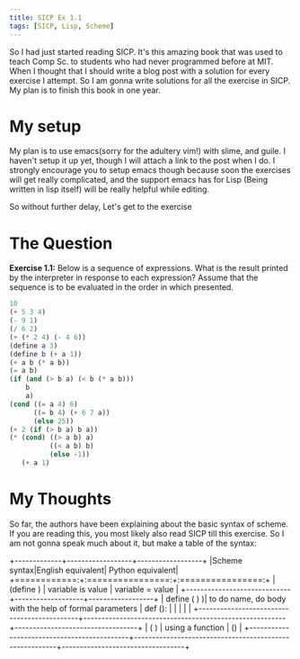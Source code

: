 ```yaml
---
title: SICP Ex 1.1
tags: [SICP, Lisp, Scheme]
---
```


So I had just started reading SICP. It's this amazing book that was used 
to teach Comp Sc. to students who had never programmed before at MIT.
When I thought that I should write a blog post with a solution for every 
exercise I attempt. So I am gonna write solutions for all the exercise in
SICP. My plan is to finish this book in one year.

# My setup

My plan is to use emacs(sorry for the adultery vim!) with slime, and guile.
I haven't setup it up yet, though I will attach a link to the post when I do. 
I strongly encourage you to setup emacs though because soon the exercises will
get really complicated, and the support emacs has for Lisp (Being written in lisp itself)
will be really helpful while editing.

So without further delay, Let's get to the exercise

# The Question

**Exercise 1.1:** Below is a sequence of expressions. What is the result
printed by the interpreter in response to each expression? Assume that the
sequence is to be evaluated in the order in which presented.

```scheme
10
(+ 5 3 4)
(- 9 1)
(/ 6 2)
(+ (* 2 4) (- 4 6))
(define a 3)
(define b (+ a 1))
(+ a b (* a b))
(= a b)
(if (and (> b a) (< b (* a b)))
    b
    a)
(cond ((= a 4) 6)
      ((= b 4) (+ 6 7 a))
      (else 25))
(+ 2 (if (> b a) b a))
(* (cond) ((> a b) a)
          ((< a b) b)
          (else -1))
   (+ a 1)
```

# My Thoughts

So far, the authors have been explaining about the basic syntax
of scheme. If you are reading this, you most likely also read SICP till
this exercise. So I am not gonna speak much about it, but make a table
of the syntax:

+-------------+------------------+------------------+
|Scheme syntax|English equivalent| Python equivalent|
+============:+:================:+:================:+
| (define <variable> <value>) | variable is value | variable = value |
+-----------------------------+-------------------+------------------+
| define (<name> <formal parameters>) <body>)| to do name, do body with the help of formal parameters | def <name>(<formal parameters>): |
|					     |							      |	   <body>			 |
+--------------------------------------------+--------------------------------------------------------+----------------------------------+
| (<name> <parameters>)                      | using a function                                       | <name>(<parameters>)             |
+--------------------------------------------+--------------------------------------------------------+----------------------------------+
